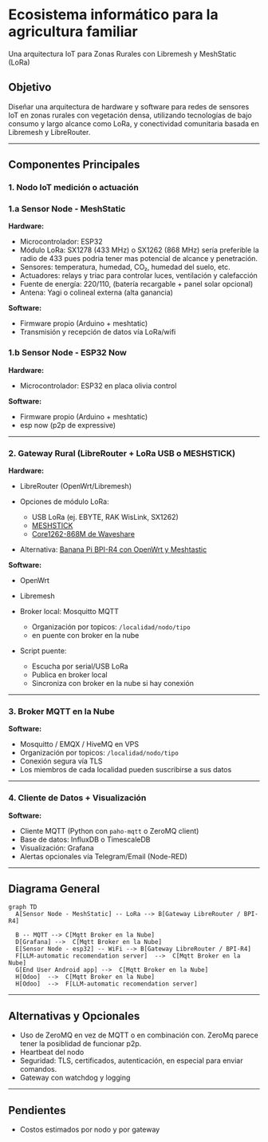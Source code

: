 # Ecosistema informático para la agricultura familiar


Una arquitectura IoT para Zonas Rurales con Libremesh y MeshStatic (LoRa)

## Objetivo

Diseñar una arquitectura de hardware y software para redes de sensores IoT en zonas rurales con vegetación densa, utilizando tecnologías de bajo consumo y largo alcance como LoRa, y conectividad comunitaria basada en Libremesh y LibreRouter.

---

## Componentes Principales

### 1. Nodo IoT medición o actuación

### 1.a Sensor Node - MeshStatic

**Hardware:**

* Microcontrolador: ESP32
* Módulo LoRa: SX1278 (433 MHz) o SX1262 (868 MHz) sería preferible la radio de 433 pues podria tener mas potencial de alcance y penetración.&#x20;
* Sensores: temperatura, humedad, CO₂, humedad del suelo, etc.
* Actuadores: relays y triac para controlar luces, ventilación y calefacción
* Fuente de energía: 220/110, (batería recargable + panel solar opcional)
* Antena: Yagi o colineal externa (alta ganancia)

**Software:**

* Firmware propio (Arduino + meshtatic)
* Transmisión y recepción de datos vía LoRa/wifi&#x20;

### 1.b Sensor Node - ESP32 Now

**Hardware:**

* Microcontrolador: ESP32 en placa olivia control&#x20;

**Software:**

* Firmware propio (Arduino + meshtatic)
* esp now (p2p de expressive)

---

### 2. Gateway Rural (LibreRouter + LoRa USB o MESHSTICK)

**Hardware:**

* LibreRouter (OpenWrt/Libremesh)
* Opciones de módulo LoRa:

  * USB LoRa (ej. EBYTE, RAK WisLink, SX1262)
  * [MESHSTICK](https://github.com/markbirss/MESHSTICK)
  * [Core1262-868M de Waveshare](https://www.waveshare.com/core1262-868m.htm)
* Alternativa: [Banana Pi BPI-R4 con OpenWrt y Meshtastic](https://forum.openwrt.org/t/meshtastic-running-on-bananapi-bpi-r4-and-openwrt-one/222812)

**Software:**

* OpenWrt
* Libremesh&#x20;
* Broker local: Mosquitto MQTT&#x20;

  * Organización por topicos: `/localidad/nodo/tipo`
  * en puente con broker en la nube
* Script puente:

  * Escucha por serial/USB LoRa
  * Publica en broker local
  * Sincroniza con broker en la nube si hay conexión

---

### 3. Broker MQTT en la Nube

**Software:**

* Mosquitto / EMQX / HiveMQ en VPS
* Organización por topicos: `/localidad/nodo/tipo`
* Conexión segura vía TLS
* Los miembros de cada localidad pueden suscribirse a sus datos

---

### 4. Cliente de Datos + Visualización

**Software:**

* Cliente MQTT (Python con `paho-mqtt` o ZeroMQ client)
* Base de datos: InfluxDB o TimescaleDB
* Visualización: Grafana
* Alertas opcionales vía Telegram/Email (Node-RED)

---

## Diagrama General

```mermaid
graph TD
  A[Sensor Node - MeshStatic] -- LoRa --> B[Gateway LibreRouter / BPI-R4]
  
  B -- MQTT --> C[Mqtt Broker en la Nube]
  D[Grafana] -->  C[Mqtt Broker en la Nube]
  E[Sensor Node - esp32] -- WiFi --> B[Gateway LibreRouter / BPI-R4]
  F[LLM-automatic recomendation server]  -->  C[Mqtt Broker en la Nube]
  G[End User Android app] -->  C[Mqtt Broker en la Nube]
  H[Odoo]  -->  C[Mqtt Broker en la Nube]
  H[Odoo]  -->  F[LLM-automatic recomendation server]
```

---

## Alternativas y Opcionales

* Uso de ZeroMQ en vez de MQTT o en combinación con. ZeroMq parece tener la posiblidad de funcionar p2p.
* Heartbeat del nodo
* Seguridad: TLS, certificados, autenticación, en especial para enviar comandos.&#x20;
* Gateway con watchdog y logging

---

## Pendientes

* Costos estimados por nodo y por gateway
